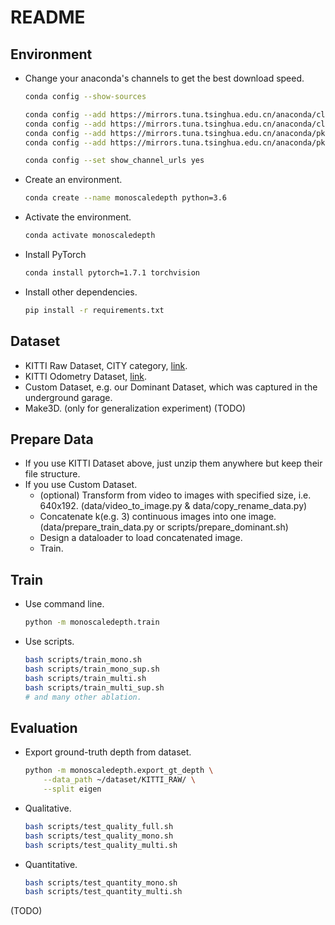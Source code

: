 # README

## Environment

- Change your anaconda's channels to get the best download speed.

  ```bash
  conda config --show-sources
  
  conda config --add https://mirrors.tuna.tsinghua.edu.cn/anaconda/cloud/pytorch/
  conda config --add https://mirrors.tuna.tsinghua.edu.cn/anaconda/cloud/conda-forge/
  conda config --add https://mirrors.tuna.tsinghua.edu.cn/anaconda/pkgs/free/
  conda config --add https://mirrors.tuna.tsinghua.edu.cn/anaconda/pkgs/main/
  
  conda config --set show_channel_urls yes
  ```

- Create an environment.

  ```bash
  conda create --name monoscaledepth python=3.6
  ```

- Activate the environment.

  ```bash
  conda activate monoscaledepth
  ```

- Install PyTorch

  ```bash
  conda install pytorch=1.7.1 torchvision
  ```

- Install other dependencies.

  ```bash
  pip install -r requirements.txt
  ```

## Dataset

- KITTI Raw Dataset, CITY category, [link](http://www.cvlibs.net/datasets/kitti/raw_data.php).
- KITTI Odometry Dataset, [link](http://www.cvlibs.net/datasets/kitti/eval_odometry.php).
- Custom Dataset, e.g. our Dominant Dataset, which was captured in the underground garage.
- Make3D. (only for generalization experiment) (TODO)

## Prepare Data

- If you use KITTI Dataset above, just unzip them anywhere but keep their file structure.
- If you use Custom Dataset.
  - (optional) Transform from video to images with specified size, i.e. 640x192. (data/video_to_image.py & data/copy_rename_data.py)
  - Concatenate k(e.g. 3) continuous images into one image. (data/prepare_train_data.py or scripts/prepare_dominant.sh)
  - Design a dataloader to load concatenated image.
  - Train.

## Train

- Use command line.

  ``` bash
  python -m monoscaledepth.train
  ```

- Use scripts.

  ```bash
  bash scripts/train_mono.sh
  bash scripts/train_mono_sup.sh
  bash scripts/train_multi.sh
  bash scripts/train_multi_sup.sh
  # and many other ablation.
  ```

## Evaluation
- Export ground-truth depth from dataset.
  ```bash
  python -m monoscaledepth.export_gt_depth \
      --data_path ~/dataset/KITTI_RAW/ \
      --split eigen
  ```

- Qualitative.

  ```bash
  bash scripts/test_quality_full.sh
  bash scripts/test_quality_mono.sh
  bash scripts/test_quality_multi.sh
  ```

- Quantitative.

  ```bash
  bash scripts/test_quantity_mono.sh
  bash scripts/test_quantity_multi.sh
  ```

(TODO)
